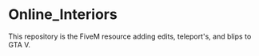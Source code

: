 # Online_Interiors
This repository is the FiveM resource adding edits, teleport's, and blips to GTA V.
